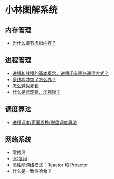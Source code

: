 # 小林图解系统

## 内存管理
* [为什么要有虚拟内存？](memoryManagement.md)

## 进程管理
* [进程和线程的基本概念，进程间有哪些通信方式？](processManagement.md)
* [多线程冲突了怎么办？](multiThreadConflict.md)
* [怎么避免死锁](deadlockAvoid.md)
* [什么是悲观锁、乐观锁？](allKindOfLocks.md)

## 调度算法
* [进程调度/页面置换/磁盘调度算法](scheduleAlgorithms.md)

## 网络系统
* 零拷贝
* [I/O复用](IOMultiPlexing.md)
* 高性能网络模式：Reactor 和 Proactor
* 什么是一致性哈希？
